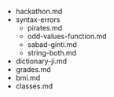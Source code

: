 - hackathon.md
- syntax-errors
    - pirates.md
    - odd-values-function.md
    - sabad-ginti.md
    - string-both.md
- dictionary-ji.md
- grades.md
- bmi.md
- classes.md
